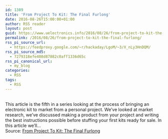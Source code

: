 ```yaml
---
id: 1389
title: 'From Project To Kit: The Final Furlong'
date: 2016-08-26T15:00:00+01:00
author: RSS reader
layout: post
guid: https://www.uelectronics.info/2016/08/26/from-project-to-kit-the-final-furlong/
permalink: /2016/08/26/from-project-to-kit-the-final-furlong/
rss_pi_source_url:
  - https://feedproxy.google.com/~r/hackaday/LgoM/~3/X_nLy3HnDQM/
rss_pi_source_md5:
  - 7279318efe408d87882c0aff1336d65c
rss_pi_canonical_url:
  - my_blog
categories:
  - RSS
tags:
  - RSS
---
```

&#013;  
This article is the fifth in a series looking at the process of bringing an electronic kit to market from a personal project. We’ve looked at market research, we’ve discussed making a product from your project and writing the best instructions possible before stuffing your first kits ready for sale. In this article we’ll…&#013;  
Source: <a href="https://feedproxy.google.com/~r/hackaday/LgoM/~3/X_nLy3HnDQM/" target="_blank">From Project To Kit: The Final Furlong</a>